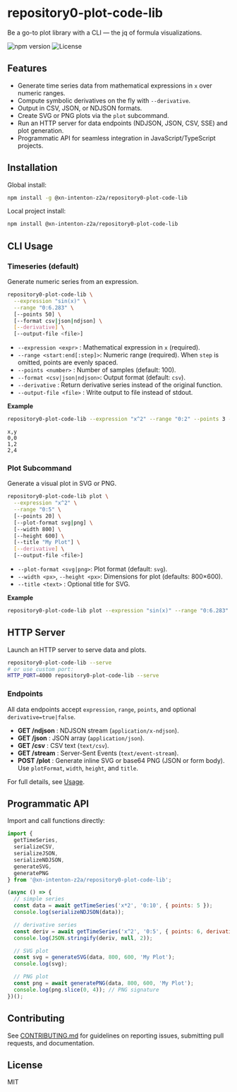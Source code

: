 # repository0-plot-code-lib

Be a go-to plot library with a CLI — the jq of formula visualizations.

![npm version](https://img.shields.io/npm/v/@xn-intenton-z2a/repository0-plot-code-lib)
![License](https://img.shields.io/badge/license-MIT-blue)

## Features

- Generate time series data from mathematical expressions in `x` over numeric ranges.
- Compute symbolic derivatives on the fly with `--derivative`.
- Output in CSV, JSON, or NDJSON formats.
- Create SVG or PNG plots via the `plot` subcommand.
- Run an HTTP server for data endpoints (NDJSON, JSON, CSV, SSE) and plot generation.
- Programmatic API for seamless integration in JavaScript/TypeScript projects.

## Installation

Global install:
```bash
npm install -g @xn-intenton-z2a/repository0-plot-code-lib
```

Local project install:
```bash
npm install @xn-intenton-z2a/repository0-plot-code-lib
```

## CLI Usage

### Timeseries (default)
Generate numeric series from an expression.

```bash
repository0-plot-code-lib \
  --expression "sin(x)" \
  --range "0:6.283" \
  [--points 50] \
  [--format csv|json|ndjson] \
  [--derivative] \
  [--output-file <file>]
```

- `--expression <expr>`   : Mathematical expression in `x` (required).
- `--range <start:end[:step]>`: Numeric range (required). When `step` is omitted, points are evenly spaced.
- `--points <number>`     : Number of samples (default: 100).
- `--format <csv|json|ndjson>`: Output format (default: `csv`).
- `--derivative`          : Return derivative series instead of the original function.
- `--output-file <file>`  : Write output to file instead of stdout.

**Example**
```bash
repository0-plot-code-lib --expression "x^2" --range "0:2" --points 3 --format csv --derivative
```
```
x,y
0,0
1,2
2,4
```

### Plot Subcommand
Generate a visual plot in SVG or PNG.

```bash
repository0-plot-code-lib plot \
  --expression "x^2" \
  --range "0:5" \
  [--points 20] \
  [--plot-format svg|png] \
  [--width 800] \
  [--height 600] \
  [--title "My Plot"] \
  [--derivative] \
  [--output-file <file>]
```

- `--plot-format <svg|png>`: Plot format (default: `svg`).
- `--width <px>`, `--height <px>`: Dimensions for plot (defaults: 800×600).
- `--title <text>`         : Optional title for SVG.

**Example**
```bash
repository0-plot-code-lib plot --expression "sin(x)" --range "0:6.283" --plot-format png --output-file out.png
```

## HTTP Server

Launch an HTTP server to serve data and plots.

```bash
repository0-plot-code-lib --serve
# or use custom port:
HTTP_PORT=4000 repository0-plot-code-lib --serve
```

### Endpoints
All data endpoints accept `expression`, `range`, `points`, and optional `derivative=true|false`.

- **GET /ndjson**  : NDJSON stream (`application/x-ndjson`).
- **GET /json**    : JSON array (`application/json`).
- **GET /csv**     : CSV text (`text/csv`).
- **GET /stream**  : Server-Sent Events (`text/event-stream`).
- **POST /plot**   : Generate inline SVG or base64 PNG (JSON or form body). Use `plotFormat`, `width`, `height`, and `title`.

For full details, see [Usage](USAGE.md).

## Programmatic API

Import and call functions directly:

```js
import {
  getTimeSeries,
  serializeCSV,
  serializeJSON,
  serializeNDJSON,
  generateSVG,
  generatePNG
} from '@xn-intenton-z2a/repository0-plot-code-lib';

(async () => {
  // simple series
  const data = await getTimeSeries('x*2', '0:10', { points: 5 });
  console.log(serializeNDJSON(data));

  // derivative series
  const deriv = await getTimeSeries('x^2', '0:5', { points: 6, derivative: true });
  console.log(JSON.stringify(deriv, null, 2));

  // SVG plot
  const svg = generateSVG(data, 800, 600, 'My Plot');
  console.log(svg);

  // PNG plot
  const png = await generatePNG(data, 800, 600, 'My Plot');
  console.log(png.slice(0, 4)); // PNG signature
})();
```

## Contributing

See [CONTRIBUTING.md](CONTRIBUTING.md) for guidelines on reporting issues, submitting pull requests, and documentation.

## License

MIT
